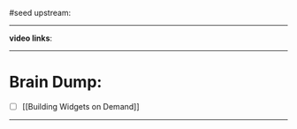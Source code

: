 
#seed 
upstream:

---

**video links**: 

---

# Brain Dump: 


- [ ] [[Building Widgets on Demand]]

--- 








